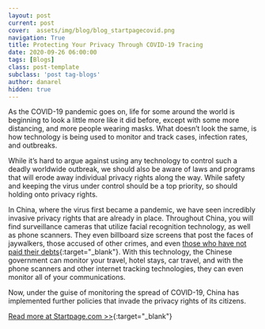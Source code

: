 ```yaml
---
layout: post
current: post
cover:  assets/img/blog/blog_startpagecovid.png
navigation: True
title: Protecting Your Privacy Through COVID-19 Tracing
date: 2020-09-26 06:00:00
tags: [Blogs]
class: post-template
subclass: 'post tag-blogs'
author: danarel
hidden: true
---
```

As the COVID-19 pandemic goes on, life for some around the world is beginning to look a little more like it did before, except with some more distancing, and more people wearing masks. What doesn’t look the same, is how technology is being used to monitor and track cases, infection rates, and outbreaks.

While it’s hard to argue against using any technology to control such a deadly worldwide outbreak, we should also be aware of laws and programs that will erode away individual privacy rights along the way. While safety and keeping the virus under control should be a top priority, so should holding onto privacy rights.

In China, where the virus first became a pandemic, we have seen incredibly invasive privacy rights that are already in place. Throughout China, you will find surveillance cameras that utilize facial recognition technology, as well as phone scanners. They even billboard size screens that post the faces of jaywalkers, those accused of other crimes, and even [those who have not paid their debts](https://www.nytimes.com/2018/07/08/business/china-surveillance-technology.html){:target="_blank"}. With this technology, the Chinese government can monitor your travel, hotel stays, car travel, and with the phone scanners and other internet tracking technologies, they can even monitor all of your communications.

Now, under the guise of monitoring the spread of COVID-19, China has implemented further policies that invade the privacy rights of its citizens.

[Read more at Startpage.com >>](https://www.startpage.com/privacy-please/privacy-advocate-articles/protecting-your-privacy-through-covid-19-tracing){:target="_blank"}